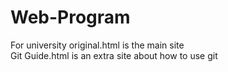 # Web-Program
For university
original.html is the main site <br>
Git Guide.html is an extra site about how to use git

